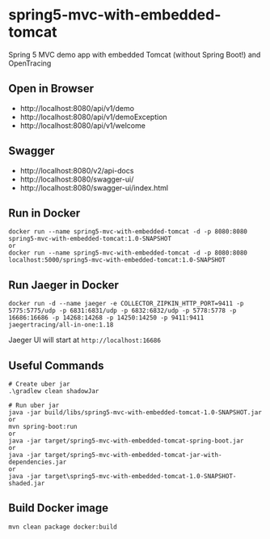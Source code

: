 # spring5-mvc-with-embedded-tomcat
Spring 5 MVC demo app with embedded Tomcat (without Spring Boot!) and OpenTracing

## Open in Browser
* http://localhost:8080/api/v1/demo
* http://localhost:8080/api/v1/demoException
* http://localhost:8080/api/v1/welcome

## Swagger
* http://localhost:8080/v2/api-docs
* http://localhost:8080/swagger-ui/
* http://localhost:8080/swagger-ui/index.html

## Run in Docker
```
docker run --name spring5-mvc-with-embedded-tomcat -d -p 8080:8080 spring5-mvc-with-embedded-tomcat:1.0-SNAPSHOT
or
docker run --name spring5-mvc-with-embedded-tomcat -d -p 8080:8080 localhost:5000/spring5-mvc-with-embedded-tomcat:1.0-SNAPSHOT
```

## Run Jaeger in Docker
```
docker run -d --name jaeger -e COLLECTOR_ZIPKIN_HTTP_PORT=9411 -p 5775:5775/udp -p 6831:6831/udp -p 6832:6832/udp -p 5778:5778 -p 16686:16686 -p 14268:14268 -p 14250:14250 -p 9411:9411 jaegertracing/all-in-one:1.18
```

Jaeger UI will start at `http://localhost:16686`

## Useful Commands

```
# Create uber jar
.\gradlew clean shadowJar

# Run uber jar
java -jar build/libs/spring5-mvc-with-embedded-tomcat-1.0-SNAPSHOT.jar
or
mvn spring-boot:run
or
java -jar target/spring5-mvc-with-embedded-tomcat-spring-boot.jar
or
java -jar target/spring5-mvc-with-embedded-tomcat-jar-with-dependencies.jar
or
java -jar target\spring5-mvc-with-embedded-tomcat-1.0-SNAPSHOT-shaded.jar
```

## Build Docker image

`mvn clean package docker:build`
